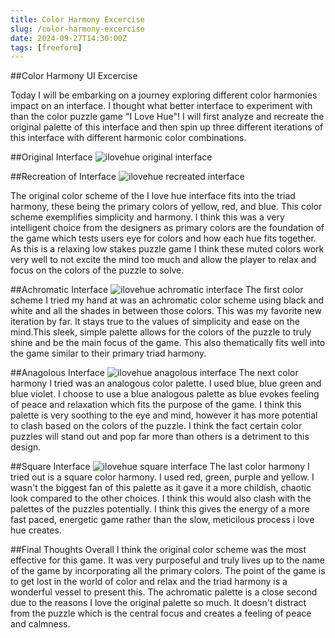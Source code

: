```yaml
---
title: Color Harmony Excercise
slug: /color-harmony-excercise
date: 2024-09-27T14:30:00Z
tags: [freeform]
---
```



##Color Harmony UI Excercise 

Today I will be embarking on a journey exploring different color harmonies impact on
an interface. I thought what better interface to experiment with than the color puzzle game
"I Love Hue"! I will first analyze and recreate the original palette of this interface and then spin up three different iterations of this interface with different harmonic color
combinations. 

##Original Interface
![ilovehue original interface](../docs/assets/ilovehue-og.png)

##Recreation of Interface
![ilovehue recreated interface](../docs/assets/ilovehue-recreation.png)

The original color scheme of the I love hue interface fits into the triad harmony, these 
being the primary colors of yellow, red, and blue. This color scheme exemplifies simplicity and harmony. I think this was a very intelligent choice from the designers as primary colors
are the foundation of the game which tests users eye for colors and how each hue fits together.  As this is a relaxing low stakes puzzle game I think these muted colors work very well to not excite the mind too much and allow the player to relax and focus on the colors of the puzzle to solve.

##Achromatic Interface
![ilovehue achromatic interface](../docs/assets/ilovehue-achromatic.png)
The first color scheme I tried my hand at was an achromatic color scheme using 
black and white and all the shades in between those colors. This was my favorite new
iteration by far. It stays true to the values of simplicity and ease on the mind.This sleek,
simple palette allows for the colors of the puzzle to truly shine and be the main focus of
the game. This also thematically fits well into the game similar to their primary triad
harmony.

##Anagolous Interface
![ilovehue anagolous interface](../docs/assets/ilovehue-anagolous.png)
The next color harmony I tried was an analogous color palette. I used blue, blue green and 
blue violet. I choose to use a blue analogous palette as blue evokes feeling of peace and 
relaxation which fits the purpose of the game. I think this palette is very soothing to the 
eye and mind, however it has more potential to clash based on the colors of the puzzle. I think the fact certain color puzzles will stand out and pop far more than others is a detriment to this design.

##Square Interface
![ilovehue square interface](../docs/assets/ilovehue-square.png)
The last color harmony I tried out is a square color harmony. I used red, green, purple
and yellow. I wasn't the biggest fan of this palette as it gave it a more childish, chaotic
look compared to the other choices. I think this would also clash with the palettes of
the puzzles potentially. I think this gives the energy of a more fast paced, energetic game
rather than the slow, meticilous process i love hue creates.

##Final Thoughts
Overall I think the original color scheme was the most effective for this game. It
was very purposeful and truly lives up to the name of the game by incorporating
all the primary colors. The point of the game is to get lost in the world of color
and relax and the triad harmony is a wonderful vessel to present this. The achromatic
palette is a close second due to the reasons I love the original palette so much. 
It doesn't distract from the puzzle which is the central focus and creates a feeling
of peace and calmness. 